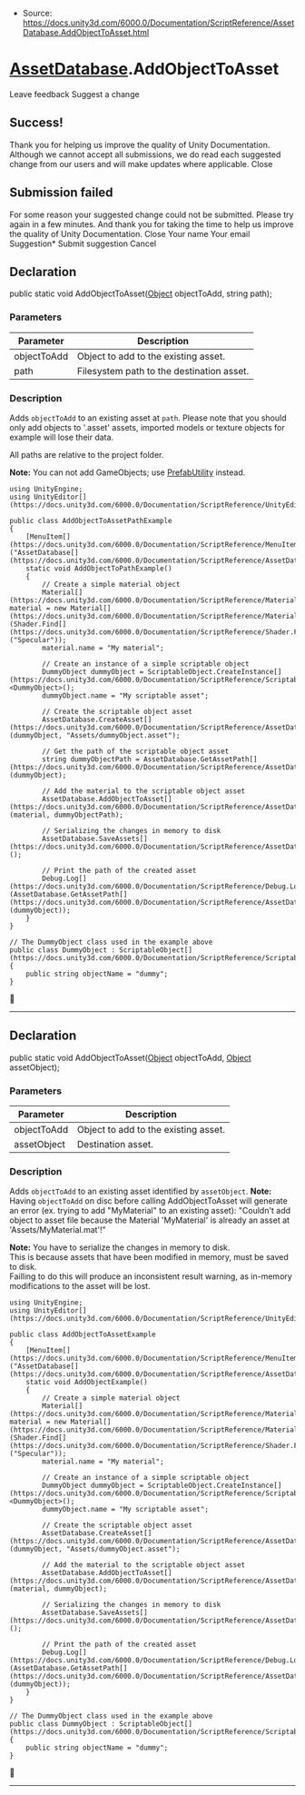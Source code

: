 * Source: https://docs.unity3d.com/6000.0/Documentation/ScriptReference/AssetDatabase.AddObjectToAsset.html

#  [AssetDatabase](https://docs.unity3d.com/6000.0/Documentation/ScriptReference/AssetDatabase.html).AddObjectToAsset
Leave feedback
Suggest a change
## Success!
Thank you for helping us improve the quality of Unity Documentation. Although we cannot accept all submissions, we do read each suggested change from our users and will make updates where applicable.
Close
## Submission failed
For some reason your suggested change could not be submitted. Please <a>try again</a> in a few minutes. And thank you for taking the time to help us improve the quality of Unity Documentation.
Close
Your name Your email Suggestion* Submit suggestion
Cancel
## Declaration
public static void AddObjectToAsset([Object](https://docs.unity3d.com/6000.0/Documentation/ScriptReference/Object.html) objectToAdd, string path); 
### Parameters
Parameter | Description  
---|---  
objectToAdd | Object to add to the existing asset.  
path | Filesystem path to the destination asset.  
### Description
Adds `objectToAdd` to an existing asset at `path`.
Please note that you should only add objects to '.asset' assets, imported models or texture objects for example will lose their data.  
  
All paths are relative to the project folder.  
  
**Note:** You can not add GameObjects; use [PrefabUtility](https://docs.unity3d.com/6000.0/Documentation/ScriptReference/PrefabUtility.html) instead.
```
using UnityEngine;
using UnityEditor[](https://docs.unity3d.com/6000.0/Documentation/ScriptReference/UnityEditor.html);  
  
public class AddObjectToAssetPathExample
{
    [MenuItem[](https://docs.unity3d.com/6000.0/Documentation/ScriptReference/MenuItem.html)("AssetDatabase[](https://docs.unity3d.com/6000.0/Documentation/ScriptReference/AssetDatabase.html)/AddObjectToAssetPathExample")]
    static void AddObjectToPathExample()
    {
        // Create a simple material object
        Material[](https://docs.unity3d.com/6000.0/Documentation/ScriptReference/Material.html) material = new Material[](https://docs.unity3d.com/6000.0/Documentation/ScriptReference/Material.html)(Shader.Find[](https://docs.unity3d.com/6000.0/Documentation/ScriptReference/Shader.Find.html)("Specular"));
        material.name = "My material";  
  
        // Create an instance of a simple scriptable object
        DummyObject dummyObject = ScriptableObject.CreateInstance[](https://docs.unity3d.com/6000.0/Documentation/ScriptReference/ScriptableObject.CreateInstance.html)<DummyObject>();
        dummyObject.name = "My scriptable asset";  
  
        // Create the scriptable object asset
        AssetDatabase.CreateAsset[](https://docs.unity3d.com/6000.0/Documentation/ScriptReference/AssetDatabase.CreateAsset.html)(dummyObject, "Assets/dummyObject.asset");  
  
        // Get the path of the scriptable object asset
        string dummyObjectPath = AssetDatabase.GetAssetPath[](https://docs.unity3d.com/6000.0/Documentation/ScriptReference/AssetDatabase.GetAssetPath.html)(dummyObject);  
  
        // Add the material to the scriptable object asset
        AssetDatabase.AddObjectToAsset[](https://docs.unity3d.com/6000.0/Documentation/ScriptReference/AssetDatabase.AddObjectToAsset.html)(material, dummyObjectPath);  
  
        // Serializing the changes in memory to disk
        AssetDatabase.SaveAssets[](https://docs.unity3d.com/6000.0/Documentation/ScriptReference/AssetDatabase.SaveAssets.html)();  
  
        // Print the path of the created asset
        Debug.Log[](https://docs.unity3d.com/6000.0/Documentation/ScriptReference/Debug.Log.html)(AssetDatabase.GetAssetPath[](https://docs.unity3d.com/6000.0/Documentation/ScriptReference/AssetDatabase.GetAssetPath.html)(dummyObject));
    }
}  
  
// The DummyObject class used in the example above
public class DummyObject : ScriptableObject[](https://docs.unity3d.com/6000.0/Documentation/ScriptReference/ScriptableObject.html)
{
    public string objectName = "dummy";
}

```

* * *
## Declaration
public static void AddObjectToAsset([Object](https://docs.unity3d.com/6000.0/Documentation/ScriptReference/Object.html) objectToAdd, [Object](https://docs.unity3d.com/6000.0/Documentation/ScriptReference/Object.html) assetObject); 
### Parameters
Parameter | Description  
---|---  
objectToAdd | Object to add to the existing asset.  
assetObject | Destination asset.  
### Description
Adds `objectToAdd` to an existing asset identified by `assetObject`.
**Note:** Having `objectToAdd` on disc before calling AddObjectToAsset will generate an error (ex. trying to add "MyMaterial" to an existing asset): "Couldn't add object to asset file because the Material 'MyMaterial' is already an asset at 'Assets/MyMaterial.mat'!"  
  
**Note:** You have to serialize the changes in memory to disk.   
This is because assets that have been modified in memory, must be saved to disk.   
Failling to do this will produce an inconsistent result warning, as in-memory modifications to the asset will be lost.
```
using UnityEngine;
using UnityEditor[](https://docs.unity3d.com/6000.0/Documentation/ScriptReference/UnityEditor.html);  
  
public class AddObjectToAssetExample
{
    [MenuItem[](https://docs.unity3d.com/6000.0/Documentation/ScriptReference/MenuItem.html)("AssetDatabase[](https://docs.unity3d.com/6000.0/Documentation/ScriptReference/AssetDatabase.html)/AddObjectExample")]
    static void AddObjectExample()
    {
        // Create a simple material object
        Material[](https://docs.unity3d.com/6000.0/Documentation/ScriptReference/Material.html) material = new Material[](https://docs.unity3d.com/6000.0/Documentation/ScriptReference/Material.html)(Shader.Find[](https://docs.unity3d.com/6000.0/Documentation/ScriptReference/Shader.Find.html)("Specular"));
        material.name = "My material";  
  
        // Create an instance of a simple scriptable object
        DummyObject dummyObject = ScriptableObject.CreateInstance[](https://docs.unity3d.com/6000.0/Documentation/ScriptReference/ScriptableObject.CreateInstance.html)<DummyObject>();
        dummyObject.name = "My scriptable asset";  
  
        // Create the scriptable object asset
        AssetDatabase.CreateAsset[](https://docs.unity3d.com/6000.0/Documentation/ScriptReference/AssetDatabase.CreateAsset.html)(dummyObject, "Assets/dummyObject.asset");  
  
        // Add the material to the scriptable object asset
        AssetDatabase.AddObjectToAsset[](https://docs.unity3d.com/6000.0/Documentation/ScriptReference/AssetDatabase.AddObjectToAsset.html)(material, dummyObject);  
  
        // Serializing the changes in memory to disk
        AssetDatabase.SaveAssets[](https://docs.unity3d.com/6000.0/Documentation/ScriptReference/AssetDatabase.SaveAssets.html)();  
  
        // Print the path of the created asset
        Debug.Log[](https://docs.unity3d.com/6000.0/Documentation/ScriptReference/Debug.Log.html)(AssetDatabase.GetAssetPath[](https://docs.unity3d.com/6000.0/Documentation/ScriptReference/AssetDatabase.GetAssetPath.html)(dummyObject));
    }
}  
  
// The DummyObject class used in the example above
public class DummyObject : ScriptableObject[](https://docs.unity3d.com/6000.0/Documentation/ScriptReference/ScriptableObject.html)
{
    public string objectName = "dummy";
}

```

* * *

